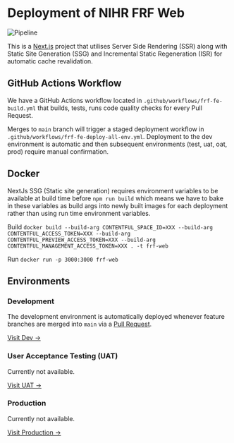 # Deployment of NIHR FRF Web

![Pipeline](https://github.com/PA-NIHR-CRN/frf-web/actions/workflows/frf-fe-build.yml/badge.svg)

This is a [Next.js](https://nextjs.org/) project that utilises Server Side Rendering (SSR) along with Static Site Generation (SSG) and Incremental Static Regeneration (ISR) for automatic cache revalidation.

## GitHub Actions Workflow

We have a GitHub Actions workflow located in `.github/workflows/frf-fe-build.yml` that builds, tests, runs code quality checks for every Pull Request.

Merges to `main` branch will trigger a staged deployment workflow in `.github/workflows/frf-fe-deploy-all-env.yml`. Deployment to the dev environment is automatic and then subsequent environments (test, uat, oat, prod) require manual confirmation.

## Docker

NextJs SSG (Static site generation) requires environment variables to be available at build time before `npm run build` which means we have to bake in these variables as build args into newly built images for each deployment rather than using run time environment variables.

Build
`docker build --build-arg CONTENTFUL_SPACE_ID=XXX --build-arg CONTENTFUL_ACCESS_TOKEN=XXX --build-arg CONTENTFUL_PREVIEW_ACCESS_TOKEN=XXX --build-arg CONTENTFUL_MANAGEMENT_ACCESS_TOKEN=XXX . -t frf-web`

Run
`docker run -p 3000:3000 frf-web`

## Environments

### Development

The development environment is automatically deployed whenever feature branches are merged into `main` via a [Pull Request](https://github.com/PA-NIHR-CRN/frf-web/pulls).

[Visit Dev →](https://dev.findrecruitandfollowup.nihr.ac.uk/)

### User Acceptance Testing (UAT)

Currently not available.

[Visit UAT →](#)

### Production

Currently not available.

[Visit Production →](#)

